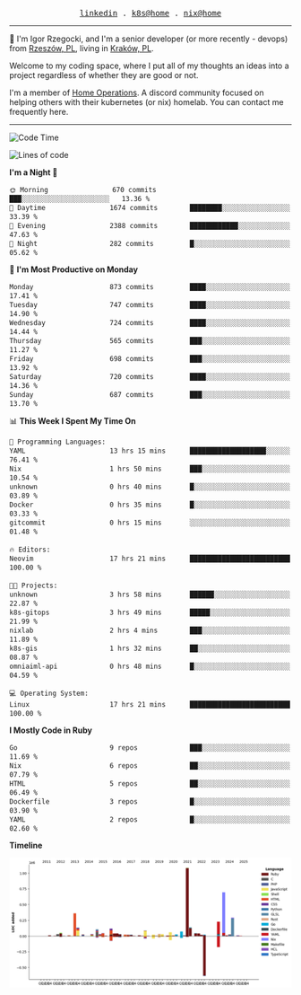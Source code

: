<p align="center">
  <samp>
    <a href="https://www.linkedin.com/in/ajgon">linkedin</a> .
    <a href="https://github.com/deedee-ops/k8s-gitops">k8s@home</a> .
    <a href="https://github.com/deedee-ops/nixlab">nix@home</a>
  </samp>
</p>

----------------------------------------------------------------

:wave: I'm Igor Rzegocki, and I'm a senior developer (or more recently - devops) from [Rzeszów, PL](https://en.wikipedia.org/wiki/Rzesz%C3%B3w), living in [Kraków, PL](https://en.wikipedia.org/wiki/Krak%C3%B3w).

Welcome to my coding space, where I put all of my thoughts an ideas into a project regardless of whether they are good or not.

I'm a member of [Home Operations](https://discord.gg/home-operations). A discord community focused on helping others with their kubernetes (or nix) homelab. You can contact me frequently here.

----------------------------------------------------------------

<!--START_SECTION:waka-->
![Code Time](http://img.shields.io/badge/Code%20Time-436%20hrs%205%20mins-blue)

![Lines of code](https://img.shields.io/badge/From%20Hello%20World%20I%27ve%20Written-4.1%20million%20lines%20of%20code-blue)

**I'm a Night 🦉** 

```text
🌞 Morning                670 commits         ███░░░░░░░░░░░░░░░░░░░░░░   13.36 % 
🌆 Daytime                1674 commits        ████████░░░░░░░░░░░░░░░░░   33.39 % 
🌃 Evening                2388 commits        ████████████░░░░░░░░░░░░░   47.63 % 
🌙 Night                  282 commits         █░░░░░░░░░░░░░░░░░░░░░░░░   05.62 % 
```
📅 **I'm Most Productive on Monday** 

```text
Monday                   873 commits         ████░░░░░░░░░░░░░░░░░░░░░   17.41 % 
Tuesday                  747 commits         ████░░░░░░░░░░░░░░░░░░░░░   14.90 % 
Wednesday                724 commits         ████░░░░░░░░░░░░░░░░░░░░░   14.44 % 
Thursday                 565 commits         ███░░░░░░░░░░░░░░░░░░░░░░   11.27 % 
Friday                   698 commits         ███░░░░░░░░░░░░░░░░░░░░░░   13.92 % 
Saturday                 720 commits         ████░░░░░░░░░░░░░░░░░░░░░   14.36 % 
Sunday                   687 commits         ███░░░░░░░░░░░░░░░░░░░░░░   13.70 % 
```


📊 **This Week I Spent My Time On** 

```text
💬 Programming Languages: 
YAML                     13 hrs 15 mins      ███████████████████░░░░░░   76.41 % 
Nix                      1 hrs 50 mins       ███░░░░░░░░░░░░░░░░░░░░░░   10.54 % 
unknown                  0 hrs 40 mins       █░░░░░░░░░░░░░░░░░░░░░░░░   03.89 % 
Docker                   0 hrs 35 mins       █░░░░░░░░░░░░░░░░░░░░░░░░   03.33 % 
gitcommit                0 hrs 15 mins       ░░░░░░░░░░░░░░░░░░░░░░░░░   01.48 % 

🔥 Editors: 
Neovim                   17 hrs 21 mins      █████████████████████████   100.00 % 

🐱‍💻 Projects: 
unknown                  3 hrs 58 mins       ██████░░░░░░░░░░░░░░░░░░░   22.87 % 
k8s-gitops               3 hrs 49 mins       █████░░░░░░░░░░░░░░░░░░░░   21.99 % 
nixlab                   2 hrs 4 mins        ███░░░░░░░░░░░░░░░░░░░░░░   11.89 % 
k8s-gis                  1 hrs 32 mins       ██░░░░░░░░░░░░░░░░░░░░░░░   08.87 % 
omniaiml-api             0 hrs 48 mins       █░░░░░░░░░░░░░░░░░░░░░░░░   04.59 % 

💻 Operating System: 
Linux                    17 hrs 21 mins      █████████████████████████   100.00 % 
```

**I Mostly Code in Ruby** 

```text
Go                       9 repos             ███░░░░░░░░░░░░░░░░░░░░░░   11.69 % 
Nix                      6 repos             ██░░░░░░░░░░░░░░░░░░░░░░░   07.79 % 
HTML                     5 repos             ██░░░░░░░░░░░░░░░░░░░░░░░   06.49 % 
Dockerfile               3 repos             █░░░░░░░░░░░░░░░░░░░░░░░░   03.90 % 
YAML                     2 repos             █░░░░░░░░░░░░░░░░░░░░░░░░   02.60 % 
```



**Timeline**

![Lines of Code chart](https://raw.githubusercontent.com/ajgon/ajgon/master/assets/bar_graph.png)


<!--END_SECTION:waka-->
